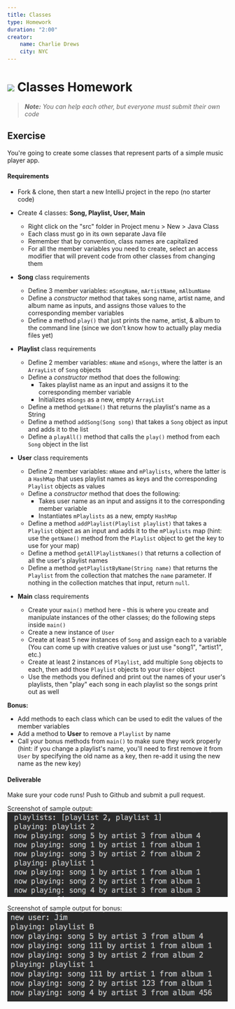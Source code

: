 ```yaml
---
title: Classes
type: Homework
duration: "2:00"
creator:
    name: Charlie Drews
    city: NYC
---
```


# ![](https://ga-dash.s3.amazonaws.com/production/assets/logo-9f88ae6c9c3871690e33280fcf557f33.png) Classes Homework

> ***Note:*** _You can help each other, but everyone must submit their own code_

## Exercise

You're going to create some classes that represent parts of a simple music player app.

#### Requirements

- Fork & clone, then start a new IntelliJ project in the repo (no starter code)
- Create 4 classes: **Song, Playlist, User, Main**
  - Right click on the "src" folder in Project menu > New > Java Class
  - Each class must go in its own separate Java file
  - Remember that by convention, class names are capitalized
  - For all the member variables you need to create, select an access modifier that will prevent code from other classes from changing them

- **Song** class requirements
  - Define 3 member variables: `mSongName`, `mArtistName`, `mAlbumName`
  - Define a *constructor* method that takes song name, artist name, and album name as inputs, and assigns those values to the corresponding member variables
  - Define a method `play()` that just prints the name, artist, & album to the command line (since we don't know how to actually play media files yet)

- **Playlist** class requirements
  - Define 2 member variables: `mName` and `mSongs`, where the latter is an `ArrayList` of `Song` objects
  - Define a *constructor* method that does the following:
    - Takes playlist name as an input and assigns it to the corresponding member variable
    - Initializes `mSongs` as a new, empty `ArrayList`
  - Define a method `getName()` that returns the playlist's name as a String
  - Define a method `addSong(Song song)` that takes a `Song` object as input and adds it to the list
  - Define a `playAll()` method that calls the `play()` method from each `Song` object in the list

- **User** class requirements
  - Define 2 member variables: `mName` and `mPlaylists`, where the latter is a `HashMap` that uses playlist names as keys and the corresponding `Playlist` objects as values
  - Define a *constructor* method that does the following:
    - Takes user name as an input and assigns it to the corresponding member variable
    - Instantiates `mPlaylists` as a new, empty `HashMap`
  - Define a method `addPlaylist(Playlist playlist)` that takes a `Playlist` object as an input and adds it to the `mPlaylists` map (hint: use the `getName()` method from the `Playlist` object to get the key to use for your map)
  - Define a method `getAllPlaylistNames()` that returns a collection of all the user's playlist names
  - Define a method `getPlaylistByName(String name)` that returns the `Playlist` from the collection that matches the `name` parameter. If nothing in the collection matches that input, return `null`.

- **Main** class requirements
  - Create your `main()` method here - this is where you create and manipulate instances of the other classes; do the following steps inside `main()`
  - Create a new instance of `User`
  - Create at least 5 new instances of `Song` and assign each to a variable (You can come up with creative values or just use "song1", "artist1", etc.)
  - Create at least 2 instances of `Playlist`, add multiple `Song` objects to each, then add those `Playlist` objects to your `User` object
  - Use the methods you defined and print out the names of your user's playlists, then "play" each song in each playlist so the songs print out as well

**Bonus:**
- Add methods to each class which can be used to edit the values of the member variables
- Add a method to **User** to remove a `Playlist` by name
- Call your bonus methods from `main()` to make sure they work properly (hint: if you change a playlist's name, you'll need to first remove it from `User` by specifying the old name as a key, then re-add it using the new name as the new key)

#### Deliverable

Make sure your code runs! Push to Github and submit a pull request.

Screenshot of sample output:
![sample output](screenshots/sample-output.png)

Screenshot of sample output for bonus:
![sample bonus ouput](screenshots/sample-bonus-output.png)
